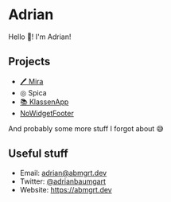 # Adrian

Hello 👋! I'm Adrian!

## Projects

- [🖊 Mira](https://mira.fliney.eu)
- ◎ Spica
- [📚 KlassenApp](https://klassenappd.de)
- [NoWidgetFooter](https://github.com/adrianbaumgart/NoWidgetFooter)

And probably some more stuff I forgot about 😅

## Useful stuff

- Email: adrian@abmgrt.dev
- Twitter: [@adrianbaumgart](https://twitter.com/adrianbaumgart)
- Website: https://abmgrt.dev
